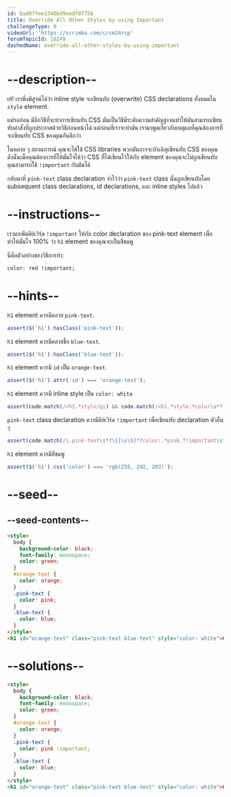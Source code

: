 ```yaml
---
id: bad87fee1348bd9aedf07756
title: Override All Other Styles by using Important
challengeType: 0
videoUrl: 'https://scrimba.com/c/cm24rcp'
forumTopicId: 18249
dashedName: override-all-other-styles-by-using-important
---
```


# --description--

เย้! เราพึ่งพิสูจน์ได้ว่า inline style จะเขียนทับ (overwrite) CSS declarations ทั้งหมดใน `style` element.

แต่รอก่อน มีอีกวิธีที่จะทำการเขียนทับ CSS
มันเป็นวิธีมีระดับความสำคัญสูงจนทำให้มันสามารถเขียนทับคำสั่งที่ถูกประกาศด้วยวิธีก่อนหน้าได้
แต่ก่อนที่เราจะทำมัน เรามาพูดเกี่ยวกับเหตุผลที่คุณต้องการที่จะเขียนทับ CSS ของคุณกันดีกว่า

ในหลาย ๆ สถานการณ์ คุณจะได้ใช้ CSS libraries
พวกมันอาจจะบังเอิญเขียนทับ CSS ของคุณ ดังนั้นเมื่อคุณต้องการที่ให้มั่นใจได้ว่า CSS ที่ได้เขียนไว้ให้กับ element ของคุณจะไม่ถูกเขียนทับ คุณสามารถใช้ `!important` กับมันได้

กลับมาที่ `pink-text` class declaration
จำไว้ว่า `pink-text` class นั้นถูกเขียนทับโดย subsequent class declarations, id declarations, และ inline styles ไปแล้ว

# --instructions--

เรามาเพิ่มคีย์เวิร์ด `!important` ให้กับ color declaration ของ pink-text element เพื่อทำให้มั่นใจ 100% ว่า `h1` element ของคุณจะเป็นสีชมพู

นี่คือตัวอย่างของวิธีการทำ:

```css
color: red !important;
```

# --hints--

`h1` element ควรมีคลาส `pink-text`.

```js
assert($('h1').hasClass('pink-text'));
```

`h1` element ควรมีคลาสชื่อ `blue-text`.

```js
assert($('h1').hasClass('blue-text'));
```

`h1` element ควรมี `id` เป็น `orange-text`.

```js
assert($('h1').attr('id') === 'orange-text');
```

`h1` element ควรมี inline style เป็น `color: white`

```js
assert(code.match(/<h1.*style/gi) && code.match(/<h1.*style.*color\s*?:/gi));
```

`pink-text` class declaration ควรมีคีย์เวิร์ด `!important` เพื่อเขียนทับ declaration ตัวอื่น ๆ

```js
assert(code.match(/\.pink-text\s*?\{[\s\S]*?color:.*pink.*!important\s*;?[^\.]*\}/g));
```

`h1` element ควรมีสีขมพู

```js
assert($('h1').css('color') === 'rgb(255, 192, 203)');
```

# --seed--

## --seed-contents--

```html
<style>
  body {
    background-color: black;
    font-family: monospace;
    color: green;
  }
  #orange-text {
    color: orange;
  }
  .pink-text {
    color: pink;
  }
  .blue-text {
    color: blue;
  }
</style>
<h1 id="orange-text" class="pink-text blue-text" style="color: white">Hello World!</h1>
```

# --solutions--

```html
<style>
  body {
    background-color: black;
    font-family: monospace;
    color: green;
  }
  #orange-text {
    color: orange;
  }
  .pink-text {
    color: pink !important;
  }
  .blue-text {
    color: blue;
  }
</style>
<h1 id="orange-text" class="pink-text blue-text" style="color: white">Hello World!</h1>
```
